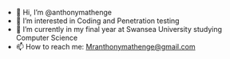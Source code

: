 - 👋 Hi, I’m @anthonymathenge
- 👀 I’m interested in Coding and Penetration testing
- 🌱 I’m currently in my final year at Swansea University studying Computer Science 
- 📫 How to reach me: Mranthonymathenge@gmail.com

<!---
anthonymathenge/anthonymathenge is a ✨ special ✨ repository because its `README.md` (this file) appears on your GitHub profile.
You can click the Preview link to take a look at your changes.
--->
